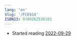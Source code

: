 ```yaml
---
lang: 'en'
slug: '/FCE414'
ISBN13: 9780262536103
---
```


- Started reading [2022-09-29](./../.././docs/journals/2022-09-29.md)

<head>
  <html lang="en-US"/>
</head>
